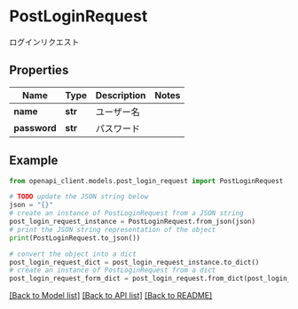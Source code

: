 # PostLoginRequest

ログインリクエスト

## Properties

Name | Type | Description | Notes
------------ | ------------- | ------------- | -------------
**name** | **str** | ユーザー名 | 
**password** | **str** | パスワード | 

## Example

```python
from openapi_client.models.post_login_request import PostLoginRequest

# TODO update the JSON string below
json = "{}"
# create an instance of PostLoginRequest from a JSON string
post_login_request_instance = PostLoginRequest.from_json(json)
# print the JSON string representation of the object
print(PostLoginRequest.to_json())

# convert the object into a dict
post_login_request_dict = post_login_request_instance.to_dict()
# create an instance of PostLoginRequest from a dict
post_login_request_form_dict = post_login_request.from_dict(post_login_request_dict)
```
[[Back to Model list]](../README.md#documentation-for-models) [[Back to API list]](../README.md#documentation-for-api-endpoints) [[Back to README]](../README.md)


